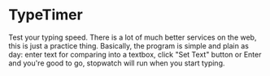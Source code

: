 # TypeTimer
Test your typing speed. There is a lot of much better services on the web, this is just a practice thing.
Basically, the program is simple and plain as day: enter text for comparing into a textbox, click "Set Text" button or Enter and you're good to go, stopwatch will run when you start typing.
